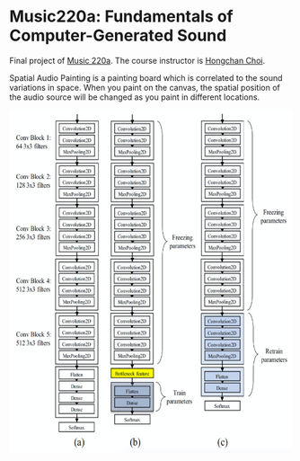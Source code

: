 # Music220a: Fundamentals of Computer-Generated Sound

Final project of [Music 220a](https://ccrma.stanford.edu/courses/220a/). The course instructor is [Hongchan Choi](https://hoch.io/).

Spatial Audio Painting is a painting board which is correlated to the sound variations in space. When you paint on the canvas, the spatial position of the audio source will be changed as you paint in different locations.
<p align="center">
<img src="https://github.com/Zhang-Mengfan/CS230/blob/master/pic/vgg16.png" width="600" />
</p>
